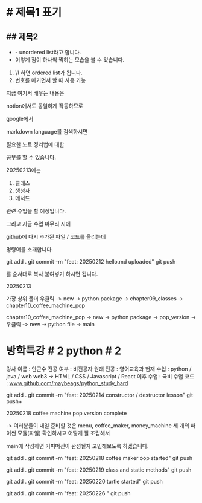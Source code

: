 # \# 제목1 표기
## \## 제목2

- \- unordered list라고 합니다.
- 이렇게 점이 하나씩 찍히는 모습을 볼 수 있습니다.

1. \1 하면 ordered list가 됩니다.
2. 번호를 매기면서 할 때 사용 가능

지금 여기서 배우는 내용은

notion에서도 동일하게 작동하므로

google에서

markdown language를 검색하시면

필요한 노트 정리법에 대한

공부를 할 수 있습니다.

20250213에는

1. 클래스
2. 생성자
3. 메서드

관련 수업을 할 예정입니다.

그리고 지금 수업 마무리 시에

github에 다시 추가된 파일 / 코드를
올리는데

명령어를 소개합니다.

git add .
git commit -m "feat: 20250212 hello.md uploaded"
git push

를 순서대로 복사 붙여넣기 하시면 됩니다.


20250213

가장 상위 폴더 우클릭 -> new -> python package
-> chapter09_classes
-> chapter10_coffee_machine_pop

chapter10_coffee_machine_pop -> new -> python package
-> pop_version -> 우클릭 -> new -> python file
-> main

# 방학특강 # 2 python # 2

강사 이름 : 안근수
전공 여부 : 비전공자
원래 전공 : 영어교육과
현재 수업 : python / java / web
web3 -> HTML / CSS / Javascript / React
이후 수업 : 국비
수업 코드 : www.github.com/maybeags/python_study_hard


git add .
git commit -m "feat: 20250214 constructor / destructor lesson"
git push+

20250218 coffee machine pop version complete

-> 여러분들이 내일 준비할 것은
menu, coffee_maker, money_machine 세 개의 파이썬 모듈(파일)
확인하시고 어떻게 잘 조립해서

main에 작성하면 커피머신이 완성될지 고민해보도록 하겠습니다.

git add .
git commit -m "feat: 20250218 coffee maker oop started"
git push

git add .
git commit -m "feat: 20250219 class and static methods"
git push

git add .
git commit -m "feat: 20250220 turtle started"
git push

git add .
git commit -m "feat: 20250226 "
git push
